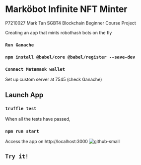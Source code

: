 # Marköbot Infinite NFT Minter

P7210027 Mark Tan SGBT4 Blockchain Beginner Course Project

Creating an app that mints robothash bots on the fly

### `Run Ganache`
### `npm install @babel/core @babel/register --save-dev` 
### `Connect Metamask wallet`

Set up custom server at 7545 (check Ganache)

## Launch App

### `truffle test`

When all the tests have passed, 

### `npm run start`

Access the app on http://localhost:3000
![github-small](src/app.png)

## `Try it!`
